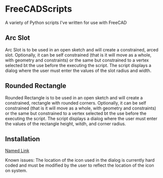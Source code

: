# FreeCADScripts
A variety of Python scripts I've written for use with FreeCAD

## Arc Slot
Arc Slot is to be used in an open sketch and will create a constrained, arced slot.
Optionally, it can be self constrained (that is it will move as a whole, with geometry and constraints) or
the same but constrained to a vertex selected bt the use before the executing the script.
The script displays a dialog where the user must enter the values of the slot radius and width.

## Rounded Rectangle
Rounded Rectangle is to be used in an open sketch and will create a constrained, rectangle with rounded corners.
Optionally, it can be self constrained (that is it will move as a whole, with geometry and constraints) or
the same but constrained to a vertex selected bt the use before the executing the script.
The script displays a dialog where the user must enter the values of the rectangle height, witdh, and corner radius.

## Installation
[Named Link](https://wiki.freecadweb.org/How_to_install_macros#Macros_directory "Macros directory")



Known issues:
The location of the icon used in the dialog is currently hard coded and must be modified by the user to reflect the location
of the icon on system.
